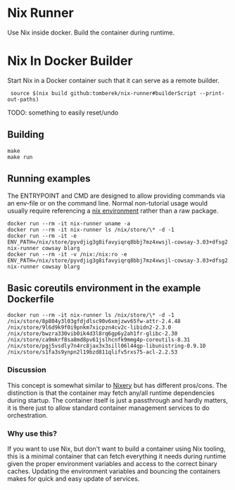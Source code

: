 # Nix Runner

Use Nix inside docker. Build the container during runtime.

# Nix In Docker Builder
Start Nix in a Docker container such that it can serve as a remote builder.

```
 source $(nix build github:tomberek/nix-runner#builderScript --print-out-paths)
```

TODO: something to easily reset/undo

## Building
```shell
make
make run
```

## Running examples
The ENTRYPOINT and CMD are designed to allow providing commands via an env-file or on the command line. Normal non-tutorial usage would usually require referencing a [nix environment](https://nixos.org/nixpkgs/manual/#sec-building-environment) rather than a raw package.

```shell
docker run --rm -it nix-runner uname -a
docker run --rm -it nix-runner ls /nix/store/\* -d -1
docker run --rm -it -e ENV_PATH=/nix/store/pyvdjig3g8ifavyiqrq8bbj7mz4xwsjl-cowsay-3.03+dfsg2 nix-runner cowsay blarg
docker run --rm -it -v /nix:/nix:ro -e ENV_PATH=/nix/store/pyvdjig3g8ifavyiqrq8bbj7mz4xwsjl-cowsay-3.03+dfsg2 nix-runner cowsay blarg
```

## Basic coreutils environment in the example Dockerfile
```shell
docker run --rm -it nix-runner ls /nix/store/\* -d -1
/nix/store/8p804y3l03gfdjdlsc90v6xmjzwv65fw-attr-2.4.48
/nix/store/9l6d9k9f0i9pnkm7xicpzn4cv2c-libidn2-2.3.0
/nix/store/bwzra330vib0ik4d3l8rq6gp6y2ah1fr-glibc-2.30
/nix/store/ca9mkrf8sa8md8pv61jslhcnfk9mmg4p-coreutils-8.31
/nix/store/pgj5vsdly7n4rc8jax3x3sill06l44qp-libunistring-0.9.10
/nix/store/s1fa3s9ynpn2l19bzd811qlifv5rxs75-acl-2.2.53
```

### Discussion
This concept is somewhat similar to [Nixery](https://nixery.dev/) but has different pros/cons. The distinction is that the container may fetch any/all runtime dependencies during startup. The container itself is just a passthrough and hardly matters, it is there just to allow standard container management services to do orchestration.

### Why use this?
If you want to use Nix, but don't want to build a container using Nix tooling, this is a minimal container that can fetch everything it needs during runtime given the proper environment variables and access to the correct binary caches. Updating the environment variables and bouncing the containers makes for quick and easy update of services.

